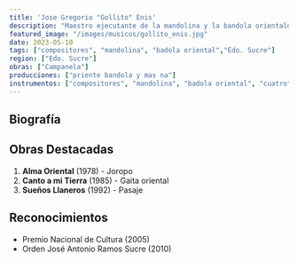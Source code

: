 ```yaml
---
title: 'Jose Gregorio "Gollito" Enis'
description: "Maestro ejecutante de la mandolina y la bandola orientaldel Edo Sucre"
featured_image: "/images/musicos/gollito_enis.jpg"
date: 2023-05-10
tags: ["compositores", "mandolina", "badola oriental","Edo. Sucre"]
region: ["Edo. Sucre"]
obras: ["Campanela"]
producciones: ["priente bandola y mas na"]
instrumentos: ["compositores", "mandolina", "badola oriental", "cuatro", "bajo electrico", "contrabajo"]
---
```


## Biografía


## Obras Destacadas

1. **Alma Oriental** (1978) - Joropo
2. **Canto a mi Tierra** (1985) - Gaita oriental
3. **Sueños Llaneros** (1992) - Pasaje

## Reconocimientos

- Premio Nacional de Cultura (2005)
- Orden José Antonio Ramos Sucre (2010)